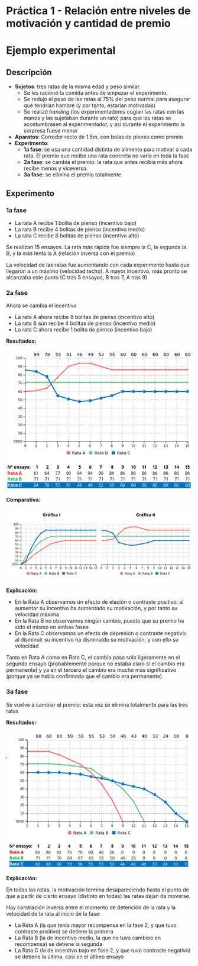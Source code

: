 # Práctica 1 - Relación entre niveles de motivación y cantidad de premio

# Ejemplo experimental

## Descripción
- **Sujetos**: tres ratas de la misma edad y peso similar.
  - Se les racionó la comida antes de empezar el experimento.
  - Se redujo el peso de las ratas al 75% del peso normal para asegurar que tendrían hambre (y por tanto, estarían motivadas)
  - Se realizó _handing_ (los experimentadores cogían las ratas con las manos y las sujetaban durante un rato) para que las ratas se acostumbrasen al experimentador, y así durante el experimento la sorpresa fuese menor
- **Aparatos**: Corredor recto de 1.5m, con bolas de pienso como premio
- **Experimento**:
  - **1a fase**: se usa una cantidad distinta de alimento para motivar a cada rata. El premio que recibe una rata concreta no varía en toda la fase
  - **2a fase**: se cambia el premio: la rata que antes recibía más ahora recibe menos y viceversa.
  - **3a fase**: se elimina el premio totalmente

## Experimento

### 1a fase

- La rata A recibe 1 bolita de pienso (incentivo bajo)
- La rata B recibe 4 bolitas de pienso (incentivo medio)
- La rata C recibe 8 bolitas de pienso (incentivo alto)

Se realizan 15 ensayos. La rata más rápida fue siempre la C, la segunda la B, y la más lenta la A (relación inversa con el premio)

La velocidad de las ratas fue aumentando con cada experimento hasta que llegaron a un máximo (velocidad techo). A mayor incentivo, más pronto se alcanzaba este punto (C tras 5 ensayos, B tras 7, A tras 9)

### 2a fase

Ahora se cambia el incentivo

- La rata A ahora recibe 8 bolitas de pienso (incentivo alto)
- La rata B aún recibe 4 bolitas de pienso (incentivo medio)
- La rata C ahora recibe 1 bolita de pienso (incentivo bajo)

**Resultados:**

![](fase-2.png)

**Comparativa:**

![](fases-1-2.png)

**Explicación:**

- En la Rata A observamos un efecto de elación o contraste positivo: al aumentar su incentivo ha aumentado su motivación, y por tanto su velocidad máxima
- En la Rata B no observamos ningún cambio, puesto que su premio ha sido el mismo en ambas fases
- En la Rata C observamos un efecto de depresión o contraste negativo: al disminuir su incentivo ha disminuido su motivación, y con ello su velocidad

Tanto en Rata A como en Rata C, el cambio pasa solo ligeramente en el segundo ensayo (probablemente porque no estaba claro si el cambio era permanente) y ya en el tercero el cambio era mucho más significativo (porque ya se había confirmado que el cambio era permanente)

### 3a fase

Se vuelve a cambiar el premio: esta vez se elimina totalmente para las tres ratas

**Resultados:**

![](fase-3.png)

**Explicación:**

En todas las ratas, la motivación termina desapareciendo hasta el punto de que a partir de cierto ensayo (distinto en todas) las ratas dejan de moverse.

Hay correlación inversa entre el momento de detención de la rata y la velocidad de la rata al inicio de la fase:

- La Rata A (la que tenía mayor recompensa en la fase 2, y que tuvo contraste positivo) se detiene la primera
- La Rata B (la de incentivo medio, la que no tuvo cambioo en recompensa) se detiene la segunda
- La Rata C (la de incentivo bajo en fase 2, y que tuvo contraste negativo) se detiene la última, casi en el último ensayo
